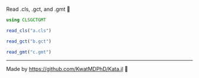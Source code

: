 Read .cls, .gct, and .gmt 💾

```jl
using CLSGCTGMT

read_cls("a.cls")

read_gct("b.gct")

read_gmt("c.gmt")
```

---

Made by https://github.com/KwatMDPhD/Kata.jl 🔴
